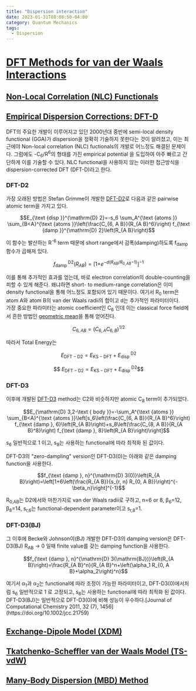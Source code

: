 ```yaml
---
title: "Dispersion interaction"
date: 2023-01-31T08:08:50-04:00
category: Quantum Mechanics
tags:
  - Dispersion
---
```




# [DFT Methods for van der Waals Interactions](https://manual.q-chem.com/5.2/Ch5.S7.html)
## [Non-Local Correlation (NLC) Functionals](https://manual.q-chem.com/5.2/Ch5.S7.SS1.html)  
## [Empirical Dispersion Corrections: DFT-D](https://manual.q-chem.com/5.2/Ch5.S7.SS2.html)  
DFT의 주요한 개발이 이루어지고 있던 2000년대 중반에 semi-local density functional (GGA)가 dispersion을 정확히 기술하지 못한다는 것이 알려졌고, 이는 최근에야 Non-local correlation (NLC) fuctionals의 개발로 어느정도 해결된 문제이다. 그럼에도 -C<sub>6</sub>/R<sup>6</sup>의 형태를 가진 empirical potential 을 도입하여 아주 빠르고 간단하게 이를 기술할 수 있다. NLC functional을 사용하지 않는 이러한 접근방식을 dispersion-corrected DFT (DFT-D)라고 한다. 
### DFT-D2
가장 오래된 방법은 Stefan Grimme이 개발한 [DFT-D2](https://doi.org/10.1002/jcc.20495)로 다음과 같은 pairwise atomic term을 가지고 있다.  

<p><span class="math display">$$E_{\text {disp }}^{\mathrm{D} 2}=-s_6
\sum_A^{\text {atoms }} \sum_{B&lt;A}^{\text {atoms }}\left(\frac{C_{6, A B}}{R_{A
B}^6}\right) f_{\text {damp }}^{\mathrm{D} 2}\left(R_{A
B}\right)$$</span></p>

이 함수는 발산하는 R<sup>-6</sup> term 때문에 short range에서 감폭(damping)하도록 f<sub>damp</sub> 함수가 곱해져 있다.

<p><span class="math display"><em>f</em><sub>damp
</sub><sup>D2</sup>(<em>R</em><sub><em>A</em><em>B</em></sub>) = [1+<em>e</em><sup>−<em>d</em>(<em>R</em><sub><em>A</em><em>B</em></sub>/<em>R</em><sub>0, <em>A</em><em>B</em></sub>−1)</sup>]<sup>−1</sup></span></p>

이를 통해 추가적인 효과를 얻는데, 바로 electron correlation의 double-counting을 피할 수 있게 해준다. 왜냐하면 short- to medium-range correlation은 이미 density functional을 통해 어느정도 포함되어 있기 때문이다. 여기서 R<sub>0</sub> term은 atom A와 atom B의 van der Waals radii의 합이고 d는 추가적인 파라미터이다.  
가장 중요한 파라미터는 atomic coefficient인 C<sub>6</sub> 인데 이는 classical force field에서 흔한 방법인 [geometric mean](https://en.wikipedia.org/wiki/Geometric_mean)을 통해 얻어진다.
<p><span
class="math display"><em>C</em><sub>6, <em>A</em><em>B</em></sub> = (<em>C</em><sub>6, <em>A</em></sub><em>C</em><sub>6, <em>B</em></sub>)<sup>1/2</sup></span></p>
따라서 Total Energy는 
<p><span
class="math display"><em>E</em><sub>DFT − D2</sub> = <em>E</em><sub>KS − DFT</sub> + <em>E</em><sub>disp
</sub><sup>D2</sup></span></p>

<p><span
class="math display">$$ <em>E</em><sub>DFT − D2</sub> = <em>E</em><sub>KS − DFT</sub> + <em>E</em><sub>disp
</sub><sup>D2</sup>$$</span></3p>

### DFT-D3
이후에 개발된 [DFT-D3](https://doi.org/10.1063/1.3382344) method는 C2와 비슷하지만 atomic C<sub>8</sub> term이 추가되었다.
<p><span class="math display">$$E_{\mathrm{D} 3,2-\text { body
}}=-\sum_A^{\text {atoms }}
\sum_{B&lt;A}^{\text {atoms }}\left[s_6\left(\frac{C_{6, A B}}{R_{A B}^6}\right) f_{\text
{damp }, 6}\left(R_{A B}\right)+s_8\left(\frac{C_{8, A B}}{R_{A
B}^8}\right) f_{\text {damp }, 8}\left(R_{A
B}\right)\right]$$</span></p>
s<sub>6</sub> 일반적으로 1 이고, s<sub>8</sub>는 사용하는 functional에 따라 최적화 된 값이다.

DFT-D3의 "zero-dampling" version인 DFT-D3(0)는 아래와 같은 damping function을 사용한다.
<p><span class="math display">$$f_{\text {damp }, n}^{\mathrm{D}
3(0)}\left(R_{A B}\right)=\left[1+6\left(\frac{R_{A B}}{s_{r, n} R_{0, A
B}}\right)^{-\beta_n}\right]^{-1}$$</span></p>

R<sub>0,AB</sub>는 D2에서와 마찬가지로 van der Waals radii로 구하고, n=6 or 8, β<sub>6</sub>=12, β<sub>8</sub>=14, s<sub>r,6</sub>는 functional-dependent parameter이고 s<sub>r,8</sub>=1.

### DFT-D3(BJ)
그 이후에 Becke와 Johnson이(BJ) 개발한 DFT-D3의 damping version은 DFT-D3(BJ) R<sub>AB</sub> → 0 일때 finite value를 갖는 damping function을 사용한다.
<p><span class="math display">$$f_{\text {damp }, n}^{\mathrm{D}
3(\mathrm{BJ})}\left(R_{A B}\right)=\frac{R_{A B}^n}{R_{A
B}^n+\left(\alpha_1 R_{0, A B}+\alpha_2\right)^n}$$</span></p>
여기서 α<sub>1</sub>과 α<sub>2</sub>는 functional에 따라 조정이 가능한 파라미터이고, DFT-D3(0)에서처럼 s<sub>6</sub> 일반적으로 1 로 고정되고, s<sub>8</sub>는 사용하는 functional에 따라 최적화 된 값이다. DFT-D3(BJ)는 일반적으로 DFT-D3(0)에 비해 성능이 우수하다.[Journal of Computational Chemistry 2011, 32 (7), 1456](https://doi.org/10.1002/jcc.21759)

## [Exchange-Dipole Model (XDM)](https://manual.q-chem.com/5.2/Ch5.S7.SS3.html)  
## [Tkatchenko-Scheffler van der Waals Model (TS-vdW)](https://manual.q-chem.com/5.2/Ch5.S7.SS4.html)  
## [Many-Body Dispersion (MBD) Method](https://manual.q-chem.com/5.2/Ch5.S7.SS5.html)  


